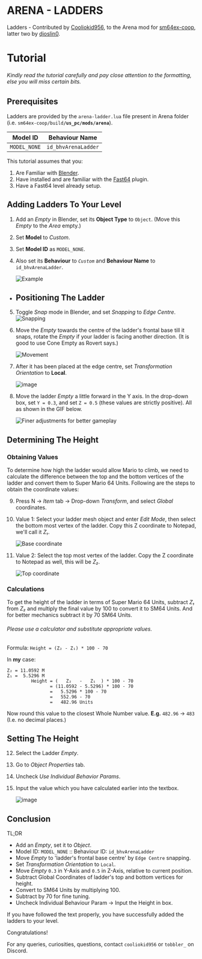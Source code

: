 # ARENA - LADDERS
Ladders - Contributed by [Cooliokid956](https://github.com/Cooliokid956), to the Arena mod for [sm64ex-coop](https://github.com/djoslin0/sm64ex-coop), latter two by [djoslin0](https://github.com/djoslin0).

# Tutorial
###### Kindly read the tutorial carefully and pay close attention to the formatting, else you will miss certain bits.
## Prerequisites
Ladders are provided by the `arena-ladder.lua` file present in Arena folder (i.e. `sm64ex-coop/build`**`/us_pc/mods/arena`**).

| Model ID | Behaviour Name |
| ----- | ----- |
| `MODEL_NONE` | `id_bhvArenaLadder` |

This tutorial assumes that you:
1. Are Familiar with [Blender](https://www.blender.org/).
2. Have installed and are familiar with the [Fast64](https://github.com/Fast-64/fast64) plugin.
3. Have a Fast64 level already setup.

## Adding Ladders To Your Level
1. Add an _Empty_ in Blender, set its __Object Type__ to `Object`. (Move this _Empty_ to the _Area_ empty.)
2. Set __Model__ to _Custom_.
3. Set __Model ID__ as `MODEL_NONE`.
4. Also set its __Behaviour__ to _`Custom`_ and __Behaviour Name__ to `id_bhvArenaLadder`.
   
   ![Example](https://github.com/Cooliokid956/HL-Addon/assets/72434298/0198304e-f632-4923-b9a6-50bb28867c54)

- ## Positioning The Ladder
5. Toggle _Snap_ mode in Blender, and set _Snapping_ to _Edge Centre_.
   ![Snapping](https://github.com/Cooliokid956/HL-Addon/assets/72434298/04877df4-9dc3-48e1-9bf8-72453161b007)
   
6. Move the _Empty_ towards the centre of the ladder's frontal base till it snaps, rotate the _Empty_ if your ladder is facing another direction. (It is good to use Cone Empty as Rovert says.)
   
   ![Movement](https://github.com/Cooliokid956/HL-Addon/assets/72434298/955ebd74-a6ad-4fa7-bae9-4728658d0e99)

7. After it has been placed at the edge centre, set _Transformation Orientation_ to **Local**.

   ![image](https://github.com/Cooliokid956/HL-Addon/assets/72434298/d20f33d6-f2fe-45aa-bcf5-a4e6fa7b9d02)

8. Move the ladder _Empty_ a little forward in the Y axis. In the drop-down box, set `Y = 0.3`, and set `Z = 0.5` (these values are strictly positive). All as shown in the GIF below.
   
   ![Finer adjustments for better gameplay](https://github.com/Cooliokid956/HL-Addon/assets/72434298/fbf1a5f7-6209-4c0a-80f0-e8f723ea52c5)
   
## Determining The Height
### Obtaining Values
To determine how high the ladder would allow Mario to climb, we need to calculate the difference between the top and the bottom vertices of the ladder and convert them to Super Mario 64 Units. Following are the steps to obtain the coordinate values:

9. Press N -> _Item_ tab -> Drop-down _Transform_, and select _Global_ coordinates.
10. Value 1: Select your ladder mesh object and enter _Edit Mode_, then select the bottom most vertex of the ladder. Copy this Z coordinate to Notepad, we'll call it _Z₁_.
    
    ![Base coordinate](https://github.com/Cooliokid956/HL-Addon/assets/72434298/f87e9707-2aad-4b10-8a2e-881535b7fcfa)
    
11. Value 2: Select the top most vertex of the ladder. Copy the Z coordinate to Notepad as well, this will be _Z₂_.
    
    ![Top coordinate](https://github.com/Cooliokid956/HL-Addon/assets/72434298/ed52d57f-ae6e-4f78-8de2-436aa55a27ce)

### Calculations
To get the height of the ladder in terms of Super Mario 64 Units, subtract _Z₁_ from _Z₂_ and multiply the final value by 100 to convert it to SM64 Units. And for better mechanics subtract it by 70 SM64 Units.
###### Please use a calculator and substitute appropriate values.
   Formula: `Height = (Z₂ - Z₁) * 100 - 70`
   
   In __my__ case:
   ```
   Z₂ = 11.0592 M
   Z₁ =  5.5296 M
            Height = (   Z₂   -   Z₁  ) * 100 - 70
                   = (11.0592 - 5.5296) * 100 - 70
                   =   5.5296 * 100 - 70
                   =   552.96 - 70
                   =   482.96 Units
```
Now round this value to the closest Whole Number value. **E.g.** `482.96` -> `483` (I.e. no decimal places.)

## Setting The Height
12. Select the Ladder _Empty_.
13. Go to _Object Properties_ tab.
14. Uncheck _Use Individual Behavior Params_.
15. Input the value which you have calculated earlier into the textbox.
    
    ![image](https://github.com/Cooliokid956/HL-Addon/assets/72434298/19689bf6-bda5-47ac-a4c1-68da23e54c92)

## Conclusion
TL;DR
- Add an _Empty_, set it to _Object_.
- Model ID: `MODEL_NONE` :: Behaviour ID: `id_bhvArenaLadder`
- Move _Empty_ to 'ladder's frontal base centre' by `Edge Centre` snapping.
- Set _Transformation Orientation_ to `Local`.
- Move _Empty_ `0.3` in Y-Axis and `0.5` in Z-Axis, relative to current position.
- Subtract Global Coordinates of ladder's top and bottom vertices for height.
- Convert to SM64 Units by multiplying 100.
- Subtract by 70 for fine tuning.
- Uncheck Individual Behaviour Param -> Input the Height in box.

If you have followed the text properly, you have successfully added the ladders to your level.

Congratulations!

For any queries, curiosities, questions, contact `cooliokid956` or `tobbler_` on Discord.
